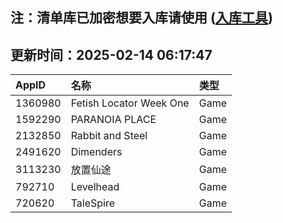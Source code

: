 ## 注：清单库已加密想要入库请使用 ([入库工具](https://github.com/BlankTMing/ManifestAutoUpdate/releases))

## 更新时间：2025-02-14 06:17:47
| AppID | 名称 | 类型  |
| :-------------------- | :----------------------------- | :----------- |
| 1360980 | Fetish Locator Week One| Game |
| 1592290 | PARANOIA PLACE| Game |
| 2132850 | Rabbit and Steel| Game |
| 2491620 | Dimenders| Game |
| 3113230 | 放置仙途| Game |
| 792710 | Levelhead| Game |
| 720620 | TaleSpire| Game |
